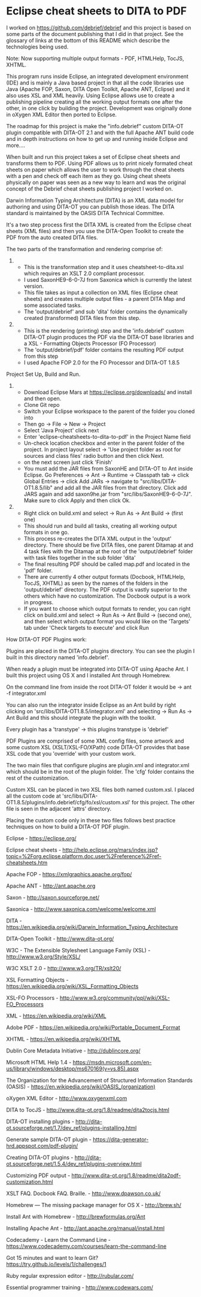 # Eclipse cheat sheets to DITA to PDF

I worked on https://github.com/debrief/debrief and this project is based on some parts of the document publishing that I did in that project.  See the glossary of links at the bottom of this README which describe the technologies being used.

Note: Now supporting multiple output formats - PDF, HTMLHelp, TocJS, XHTML.

This program runs inside Eclipse, an integrated development environment (IDE) and is mainly a Java based project in that all the code libraries use Java (Apache FOP, Saxon, DITA Open Toolkit, Apache ANT, Eclipse) and it also uses XSL and XML heavily. Using Eclipse allows use to create a publishing pipeline creating all the working output formats one after the other, in one click by building the project.   Development was originally done in oXygen XML Editor then ported to Eclipse. 

The roadmap for this project is make the "info.debrief" custom DITA-OT plugin compatible with DITA-OT 2.1 and with the full Apache ANT build code and in depth instructions on how to get up and running inside Eclipse and more.... 

When built and run this project takes a set of Eclipse cheat sheets and transforms them to PDF.  Using PDF allows us to print nicely formated cheat sheets on paper which allows the user to work through the cheat sheets with a pen and check off each item as they go.  Using cheat sheets physically on paper was seen as a new way to learn and was the original concept of the Debrief cheat sheets publishing project I worked on.

Darwin Information Typing Architecture (DITA) is an XML data model for authoring and using DITA-OT you can publish those ideas. The DITA standard is maintained by the OASIS DITA Technical Committee.

It's a two step process first the DITA XML is created from the Eclipse cheat sheets (XML files) and then you use the DITA-Open Toolkit to create the PDF from the auto created DITA files.

The two parts of the transformation and rendering comprise of:

1.	- This is the transformation step and it uses cheatsheet-to-dita.xsl which requires an XSLT 2.0 compliant processor.
	- I used SaxonHE9-6-0-7J from Saxonica which is currently the latest version.
	- This file takes as input a collection on XML files (Eclipse cheat sheets) and creates multiple output files - a parent DITA Map and some associated tasks.
	- The 'output/debrief' and sub 'dita' folder contains the dynamically created (transformed) DITA files from this step. 
	
	
2.	- This is the rendering (printing) step and the 'info.debrief' custom DITA-OT plugin produces the PDF via the DITA-OT base libraries and a XSL - Formatting Objects Processor (FO Processor)
	- The 'output/debrief/pdf' folder contains the resulting PDF output from this step
	- I used Apache FOP 2.0 for the FO Processor and DITA-OT 1.8.5


Project Set Up, Build and Run.

1. 	- Download Eclipse Mars at https://eclipse.org/downloads/ and install and then open.	
	- Clone Git repo
	- Switch your Eclipse workspace to the parent of the folder you cloned into
	- Then go -> File -> New -> Project
	- Select 'Java Project' click next
	- Enter 'eclipse-cheatsheets-to-dita-to-pdf' in the Project Name field
	- Un-check location checkbox and enter in the parent folder of the project. In project layout select -> 'Use project folder as root for sources and class files' radio button and then click Next.
	- on the next screen just click 'Finish'
	- You must add the JAR files from SaxonHE and DITA-OT to Ant inside Eclipse. Go Preferences -> Ant -> Runtime -> Classpath tab -> click Global Entries -> click Add JARs -> navigate to "src/libs/DITA-OT1.8.5/lib" and add all the JAR files from that directory.  Click add JARS again and add saxon9he.jar from  "src/libs/SaxonHE9-6-0-7J".  Make sure to click Apply and then click Ok.
		
	
2.  - Right click on build.xml and select -> Run As -> Ant Build -> (first one)
	- This should run and build all tasks, creating all working output formats in one go.
	- This process re-creates the DITA XML output in the 'output' directory.  There should be five DITA files, one parent Ditamap at and 4 task files with the Ditamap at the root of the 'output/debrief' folder with task files together in the sub folder 'dita'
	- The final resulting PDF should be called map.pdf and located in the 'pdf' folder.
	- There are currently 4 other output formats (Docbook, HTMLHelp, TocJS, XHTML) as seen by the names of the folders in the 'output/debrief' directory.  The PDF output is vastly superior to the others which have no customization.  The Docbook output is a work in progress. 
	- If you want to choose which output formats to render, you can right click on build.xml and select -> Run As -> Ant Build -> (second one), and then select which output format you would like on the 'Targets' tab under 'Check targets to execute' and click Run

	
How DITA-OT PDF Plugins work:

Plugins are placed in the DITA-OT plugins directory.  You can see the plugin I built in this directory named 'info.debrief'.

When ready a plugin must be integrated into DITA-OT using Apache Ant.  I built this project using OS X and I installed Ant through Homebrew.  
 
On the command line from inside the root DITA-OT folder it would be -> ant -f integrator.xml

You can also run the integrator inside Eclipse as an Ant build by right clicking on 'src/libs/DITA-OT1.8.5/integrator.xml' and selecting -> Run As -> Ant Build and this should integrate the plugin with the toolkit.

Every plugin has a 'transtype' -> this plugins transtype is 'debrief'

PDF Plugins are comprised of some XML config files, some artwork and some custom XSL (XSLT/XSL-FO/XPath) code 
DITA-OT provides that base XSL code that you 'override' with your custom work.

The two main files that configure plugins are plugin.xml and integrator.xml which should be in the root of the plugin folder.  The 'cfg' folder contains the rest of the customization.

Custom XSL can be placed in two XSL files both named custom.xsl.  I placed all the custom code at 'src/libs/DITA-OT1.8.5/plugins/info.debrief/cfg/fo/xsl/custom.xsl' for this project.  The other file is seen in the adjacent 'attrs' directory. 
 
Placing the custom code only in these two files follows best practice techniques on how to build a DITA-OT PDF plugin.


Eclipse - https://eclipse.org/ 

Eclipse cheat sheets - http://help.eclipse.org/mars/index.jsp?topic=%2Forg.eclipse.platform.doc.user%2Freference%2Fref-cheatsheets.htm

Apache FOP - https://xmlgraphics.apache.org/fop/

Apache ANT - http://ant.apache.org

Saxon - http://saxon.sourceforge.net/

Saxonica - http://www.saxonica.com/welcome/welcome.xml

DITA - https://en.wikipedia.org/wiki/Darwin_Information_Typing_Architecture

DITA-Open Toolkit - http://www.dita-ot.org/

W3C - The Extensible Stylesheet Language Family (XSL) - http://www.w3.org/Style/XSL/

W3C XSLT 2.0 - http://www.w3.org/TR/xslt20/ 

XSL Formatting Objects - https://en.wikipedia.org/wiki/XSL_Formatting_Objects

XSL-FO Processors - http://www.w3.org/community/ppl/wiki/XSL-FO_Processors

XML - https://en.wikipedia.org/wiki/XML

Adobe PDF - https://en.wikipedia.org/wiki/Portable_Document_Format

XHTML - https://en.wikipedia.org/wiki/XHTML

Dublin Core Metadata Initiative - http://dublincore.org/

Microsoft HTML Help 1.4 - https://msdn.microsoft.com/en-us/library/windows/desktop/ms670169(v=vs.85).aspx

The Organization for the Advancement of Structured Information Standards (OASIS) - https://en.wikipedia.org/wiki/OASIS_(organization)

oXygen XML Editor - http://www.oxygenxml.com

DITA to TocJS - http://www.dita-ot.org/1.8/readme/dita2tocjs.html

DITA-OT installing plugins - http://dita-ot.sourceforge.net/1.7/dev_ref/plugins-installing.html

Generate sample DITA-OT plugin - https://dita-generator-hrd.appspot.com/pdf-plugin/

Creating DITA-OT plugins - http://dita-ot.sourceforge.net/1.5.4/dev_ref/plugins-overview.html

Customizing PDF output - http://www.dita-ot.org/1.8/readme/dita2pdf-customization.html

XSLT FAQ. Docbook FAQ. Braille. - http://www.dpawson.co.uk/

Homebrew — The missing package manager for OS X - http://brew.sh/ 

Install Ant with Homebrew - http://brewformulas.org/Ant

Installing Apache Ant - http://ant.apache.org/manual/install.html

Codecademy - Learn the Command Line - https://www.codecademy.com/courses/learn-the-command-line

Got 15 minutes and want to learn Git? https://try.github.io/levels/1/challenges/1

Ruby regular expression editor - http://rubular.com/

Essential programmer training - http://www.codewars.com/


